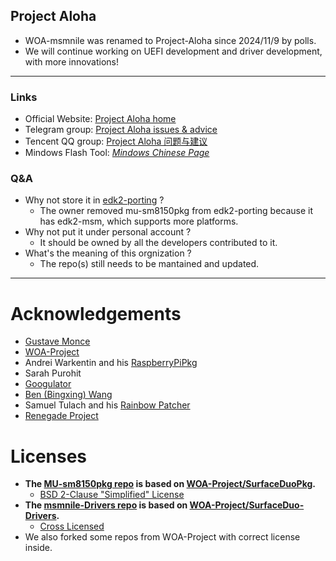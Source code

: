<!--

**Here are some ideas to get you started:**

🙋‍♀️ A short introduction - what is your organization all about?
🌈 Contribution guidelines - how can the community get involved?
👩‍💻 Useful resources - where can the community find your docs? Is there anything else the community should know?
🍿 Fun facts - what does your team eat for breakfast?
🧙 Remember, you can do mighty things with the power of [Markdown](https://docs.github.com/github/writing-on-github/getting-started-with-writing-and-formatting-on-github/basic-writing-and-formatting-syntax)
-->

## Project Aloha
  - WOA-msmnile was renamed to Project-Aloha since 2024/11/9 by polls.
  - We will continue working on UEFI development and driver development, with more innovations!
___

### Links
  - Official Website: [Project Aloha home](https://project-aloha.github.io/)
  - Telegram group: [Project Aloha issues & advice](https://t.me/project_aloha_issues)
  - Tencent QQ group: [Project Aloha 问题与建议](https://qm.qq.com/cgi-bin/qm/qr?k=r2Gb_eHElZq0T7Rczf4rnEMsMdX6gbvF&jump_from=webapi&authKey=L4/pvGXcxQQddJpzUoa3qEh6P4n/fbF88oPKuPh4L0EFIEj5cY1k06i2w78gA5m5)
  - Mindows Flash Tool: *[Mindows Chinese Page](http://mindows.cn/)*

### Q&A
  - Why not store it in [edk2-porting](https://github.com/edk2-porting) ?
    - The owner removed mu-sm8150pkg from edk2-porting because it has edk2-msm, which supports more platforms.
  - Why not put it under personal account ?
    - It should be owned by all the developers contributed to it.
  - What's the meaning of this orgnization ?
    - The repo(s) still needs to be mantained and updated.
  
___

# Acknowledgements
  - [Gustave Monce](https://github.com/gus33000)
  - [WOA-Project](https://github.com/WOA-Project)
  - Andrei Warkentin and his [RaspberryPiPkg](https://github.com/andreiw/RaspberryPiPkg)
  - Sarah Purohit
  - [Googulator](https://github.com/Googulator/)
  - [Ben (Bingxing) Wang](https://github.com/imbushuo/)
  - Samuel Tulach and his [Rainbow Patcher](https://github.com/SamuelTulach/rainbow)
  - [Renegade Project](https://github.com/edk2-porting)

# Licenses
 - __The [MU-sm8150pkg repo](https://github.com/Project-Aloha/mu-sm8150pkg) is based on [WOA-Project/SurfaceDuoPkg](https://github.com/WOA-Project/SurfaceDuoPkg/).__
   - [BSD 2-Clause "Simplified" License](https://github.com/Project-Aloha/msmnilePkg/blob/main/LICENSE)
 - __The [msmnile-Drivers repo](https://github.com/Project-Aloha/msmnile-Drivers) is based on [WOA-Project/SurfaceDuo-Drivers](https://github.com/WOA-Project/SurfaceDuo-Drivers).__
   - [Cross Licensed](https://github.com/Project-Aloha/msmnile-Drivers/blob/main/LICENSE.md)
 - We also forked some repos from WOA-Project with correct license inside.
